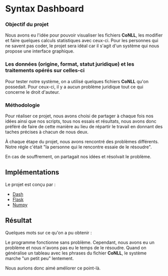 # Syntax Dashboard

### Objectif du projet

Nous avons eu l'idée pour pouvoir visualiser les fichiers **CoNLL**, les modifier et faire quelques calculs statistiques avec ceux-ci. Pour les personnes qui ne savent pas coder, le projet sera idéal car il s'agit d'un système qui nous propose une interface graphique.


### Les données (origine, format, statut juridique) et les traitements opérés sur celles-ci

Pour tester notre système, on a utilisé quelques fichiers **CoNLL** qu'on possedait. Pour ceux-ci, il y a aucun problème juridique tout ce qui concerne le droit d'auteur.


### Méthodologie

Pour réaliser ce projet, nous avons choisi de partager à chaque fois nos idées ainsi que nos scripts, tous nos essais et résultats, nous avons donc préféré de faire de cette manière au lieu de répartir le travail en donnant des taches précises à chacun de nous deux.

À chaque étape du projet, nous avons rencontré des problèmes différents. Notre régle c'était "la personne qui le rencontre essaie de le résoudre".

En cas de souffrement, on partagait nos idées et résolvait le problème.


## Implémentations

Le projet est conçu par :

* [Dash](https://dash.plot.ly)
* [Flask](http://flask.palletsprojects.com/en/1.1.x/)
* [Numpy](https://numpy.org/doc/)


## Résultat

Quelques mots sur ce qu'on a pu obtenir :

Le programme fonctionne sans problème. Cependant, nous avons eu un problème et nous n'avons pas eu le temps de le résoudre. Quand on généralise un tableau avec les phrases du fichier **CoNLL**, le système marche "un petit peu" lentement.

Nous aurions donc aimé améliorer ce point-là.

